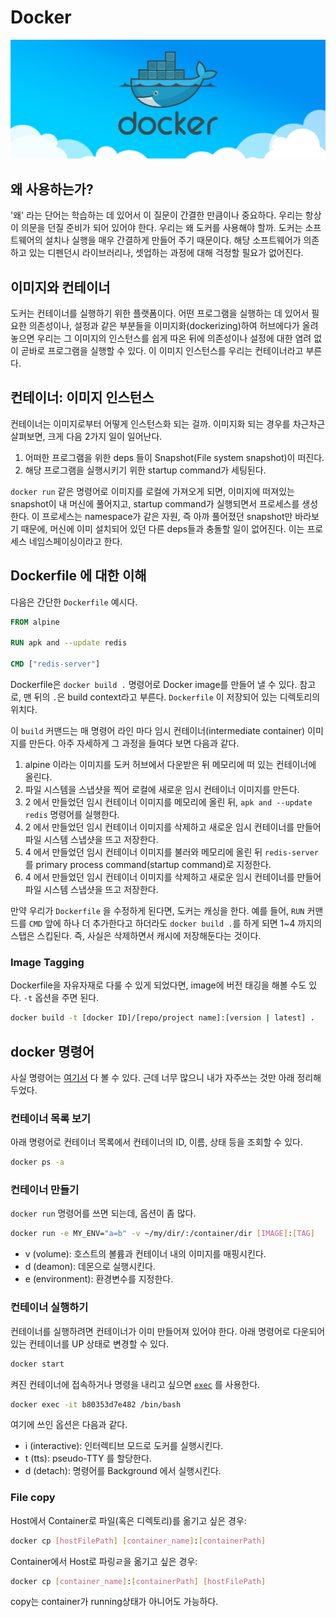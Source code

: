 # Docker

![Docker](../../../assets/images/docker_1.png)

## 왜 사용하는가?

'왜' 라는 단어는 학습하는 데 있어서 이 질문이 간결한 만큼이나 중요하다. 우리는 항상 이 의문을 던질 준비가 되어 있어야 한다.
우리는 왜 도커를 사용해야 할까. 도커는 소프트웨어의 설치나 실행을 매우 간결하게 만들어 주기 때문이다. 해당 소프트웨어가
의존하고 있는 디펜던시 라이브러리나, 셋업하는 과정에 대해 걱정할 필요가 없어진다.

## 이미지와 컨테이너

도커는 컨테이너를 실행하기 위한 플랫폼이다.
어떤 프로그램을 실행하는 데 있어서 필요한 의존성이나, 설정과 같은 부분들을 이미지화(dockerizing)하여
허브에다가 올려놓으면 우리는 그 이미지의 인스턴스를 쉽게 따온 뒤에 의존성이나 설정에 대한 염려 없이 곧바로 프로그램을 실행할 수 있다.
이 이미지 인스턴스를 우리는 컨테이너라고 부른다.

## 컨테이너: 이미지 인스턴스

컨테이너는 이미지로부터 어떻게 인스턴스화 되는 걸까. 이미지화 되는 경우를 차근차근 살펴보면, 크게 다음 2가지 일이 일어난다.

1. 어떠한 프로그램을 위한 deps 들이 Snapshot(File system snapshot)이 떠진다.
2. 해당 프로그램을 실행시키기 위한 startup command가 세팅된다.

`docker run` 같은 명령어로 이미지를 로컬에 가져오게 되면, 이미지에 떠져있는 snapshot이 내 머신에 풀어지고,
startup command가 실행되면서 프로세스를 생성한다. 이 프로세스는 namespace가 같은 자원, 즉 아까 풀어졌던 snapshot만
바라보기 때문에, 머신에 이미 설치되어 있던 다른 deps들과 충돌할 일이 없어진다. 이는 프로세스 네임스페이싱이라고 한다.

## Dockerfile 에 대한 이해

다음은 간단한 `Dockerfile` 예시다.

```dockerfile
FROM alpine

RUN apk and --update redis

CMD ["redis-server"]
```

Dockerfile은 `docker build .` 명령어로 Docker image를 만들어 낼 수 있다. 참고로, 맨 뒤의 `.`은 build context라고 부른다.
`Dockerfile` 이 저장되어 있는 디렉토리의 위치다.

이 `build` 커맨드는 매 명령어 라인 마다 임시 컨테이너(intermediate container) 이미지를 만든다. 아주 자세하게 그 과정을 들여다 보면 다음과 같다.

1. alpine 이라는 이미지를 도커 허브에서 다운받은 뒤 메모리에 떠 있는 컨테이너에 올린다.
2. 파일 시스템을 스냅샷을 찍어 로컬에 새로운 임시 컨테이너 이미지를 만든다.
3. 2 에서 만들었던 임시 컨테이너 이미지를 메모리에 올린 뒤, `apk and --update redis` 명령어를 실행한다.
4. 2 에서 만들었던 임시 컨테이너 이미지를 삭제하고 새로운 임시 컨테이너를 만들어 파일 시스템 스냅샷을 뜨고 저장한다.
5. 4 에서 만들었던 임시 컨테이너 이미지를 불러와 메모리에 올린 뒤 `redis-server`를 primary process command(startup command)로 지정한다.
6. 4 에서 만들었던 임시 컨테이너 이미지를 삭제하고 새로운 임시 컨테이너를 만들어 파일 시스템 스냅샷을 뜨고 저장한다.

만약 우리가 `Dockerfile` 을 수정하게 된다면, 도커는 캐싱을 한다. 예를 들어, `RUN` 커맨드를 `CMD` 앞에 하나 더 추가한다고 하더라도
`docker build .`를 하게 되면 1~4 까지의 스탭은 스킵된다. 즉, 사실은 삭제하면서 캐시에 저장해둔다는 것이다.   

### Image Tagging

Dockerfile을 자유자재로 다룰 수 있게 되었다면, image에 버전 태깅을 해볼 수도 있다. `-t` 옵션을 주면 된다.

```bash
docker build -t [docker ID]/[repo/project name]:[version | latest] .
```

## docker 명령어

사실 명령어는 [여기서](https://docs.docker.com/engine/reference/commandline/docker/) 다 볼 수 있다.
근데 너무 많으니 내가 자주쓰는 것만 아래 정리해두었다.

### 컨테이너 목록 보기

아래 명령어로 컨테이너 목록에서 컨테이너의 ID, 이름, 상태 등을 조회할 수 있다.
```bash
docker ps -a
```

### 컨테이너 만들기

`docker run` 명령어를 쓰면 되는데, 옵션이 좀 많다.
```bash
docker run -e MY_ENV="a=b" -v ~/my/dir/:/container/dir [IMAGE]:[TAG]
```

- v (volume): 호스트의 볼륨과 컨테이너 내의 이미지를 매핑시킨다.
- d (deamon): 데몬으로 실행시킨다.
- e (environment): 환경변수를 지정한다.

### 컨테이너 실행하기

컨테이너를 실행하려면 컨테이너가 이미 만들어져 있어야 한다. 아래 명령어로 다운되어 있는 컨테이너를 UP 상태로 변경할 수 있다.

```bash
docker start
```

켜진 컨테이너에 접속하거나 명령을 내리고 싶으면 [`exec`](https://docs.docker.com/engine/reference/commandline/exec/) 를 사용한다.
```bash
docker exec -it b80353d7e482 /bin/bash
```

여기에 쓰인 옵션은 다음과 같다.
- i (interactive): 인터렉티브 모드로 도커를 실행시킨다.
- t (tts): pseudo-TTY 를 할당한다.
- d (detach): 명령어를 Background 에서 실행시킨다.

### File copy

Host에서 Container로 파일(혹은 디렉토리)를 옮기고 싶은 경우:

```bash
docker cp [hostFilePath] [container_name]:[containerPath]
```

Container에서 Host로 파링ㄹ을 옮기고 싶은 경우:

```bash
docker cp [container_name]:[containerPath] [hostFilePath]
```

copy는 container가 running상태가 아니어도 가능하다.
